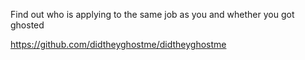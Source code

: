 Find out who is applying to the same job as you and whether you got ghosted

https://github.com/didtheyghostme/didtheyghostme